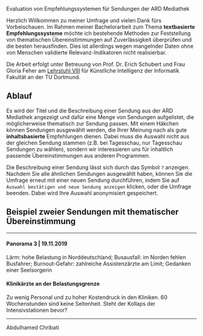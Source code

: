 Evaluation von Empfehlungssystemen für Sendungen der ARD Mediathek

Herzlich Willkommen zu meiner Umfrage und vielen Dank fürs Vorbeischauen. Im Rahmen meiner Bachelorarbeit 
zum Thema **textbasierte Empfehlungssysteme** möchte ich 
bestehende Methoden zur Feststellung von thematischen Übereinstimmungen auf Zuverlässigkeit überprüfen und die besten herausfinden.
Dies ist allerdings wegen mangelnder Daten ohne von Menschen validierte Relevanz-Indikatoren nicht realisierbar.

Die Arbeit erfolgt unter Betreuung von Prof. Dr. Erich Schubert und Frau Gloria Feher am [Lehrstuhl VIII](https://www-ai.cs.tu-dortmund.de/index.html)
für Künstliche Intelligenz der Informatik Fakultät an der TU Dortmund.

## Ablauf 
Es wird der Titel und die Beschreibung einer Sendung aus der ARD Mediathek angezeigt und dafür 
eine Menge von Sendungen aufgelistet, die möglicherweise thematisch zur Sendung passen. Mit einem Häkchen können Sendungen 
ausgewählt werden, die Ihrer Meinung nach als gute **inhaltsbasierte** Empfehlungen dienen. Dabei muss die Auswahl nicht aus der gleichen Sendung stammen 
(z.B. bei Tagesschau, nur Tagesschau Sendungen zu wählen), sondern wir interessieren uns für inhaltlich passende Übereinstimmungen aus anderen Programmen.

Die Beschreibung einer Sendung lässt sich durch das Symbol `?` anzeigen.
Nachdem Sie alle ähnlichen Sendungen ausgewählt haben, können Sie die Umfrage erneut mit einer neuen Sendung durchführen, 
indem Sie auf `Auswahl bestätigen und neue Sendung anzeigen` klicken, oder die Umfrage beenden. Dabei wird Ihre Auswahl anonymisiert gespeichert.

## Beispiel zweier Sendungen mit thematischer Übereinstimmung 


---

#### Panorama 3 | 19.11.2019 
Lärm: hohe Belastung in Norddeutschland; Busausfall: im Norden fehlen Busfahrer; Burnout-Gefahr: zahlreiche Assistenzärzte am Limit; Gedanken einer Seelsorgerin
#### Klinikärzte an der Belastungsgrenze 
Zu wenig Personal und zu hoher Kostendruck in den Kliniken. 60 Wochenstunden sind keine Seltenheit. Steht der Kollaps der Intensivstationen bevor?

---


Abdulhamed Chribati 

